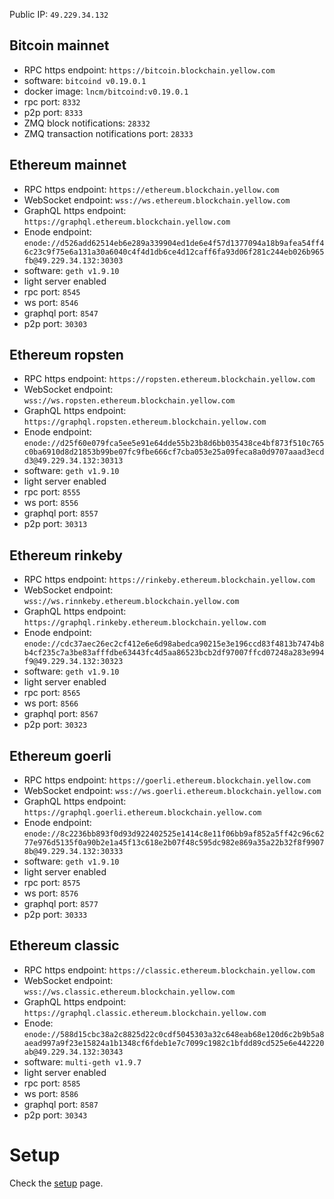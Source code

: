Public IP: `49.229.34.132`

## Bitcoin mainnet
- RPC https endpoint: `https://bitcoin.blockchain.yellow.com`
- software: `bitcoind v0.19.0.1`
- docker image: `lncm/bitcoind:v0.19.0.1`
- rpc port: `8332`
- p2p port: `8333`
- ZMQ block notifications: `28332`
- ZMQ transaction notifications port: `28333`

## Ethereum mainnet
- RPC https endpoint: `https://ethereum.blockchain.yellow.com`
- WebSocket endpoint: `wss://ws.ethereum.blockchain.yellow.com`
- GraphQL https endpoint: `https://graphql.ethereum.blockchain.yellow.com`
- Enode endpoint: `enode://d526add62514eb6e289a339904ed1de6e4f57d1377094a18b9afea54ff46c23c9f75e6a131a30a6040c4f4d1db6ce4d12caff6fa93d06f281c244eb026b965fb@49.229.34.132:30303`
- software: `geth v1.9.10`
- light server enabled
- rpc port: `8545`
- ws port: `8546`
- graphql port: `8547`
- p2p port: `30303`

## Ethereum ropsten
- RPC https endpoint: `https://ropsten.ethereum.blockchain.yellow.com`
- WebSocket endpoint: `wss://ws.ropsten.ethereum.blockchain.yellow.com`
- GraphQL https endpoint: `https://graphql.ropsten.ethereum.blockchain.yellow.com`
- Enode endpoint: `enode://d25f60e079fca5ee5e91e64dde55b23b8d6bb035438ce4bf873f510c765c0ba6910d8d21853b99be07fc9fbe666cf7cba053e25a09feca8a0d9707aaad3ecdd3@49.229.34.132:30313`
- software: `geth v1.9.10`
- light server enabled
- rpc port: `8555`
- ws port: `8556`
- graphql port: `8557`
- p2p port: `30313`

## Ethereum rinkeby
- RPC https endpoint: `https://rinkeby.ethereum.blockchain.yellow.com`
- WebSocket endpoint: `wss://ws.rinnkeby.ethereum.blockchain.yellow.com`
- GraphQL https endpoint: `https://graphql.rinkeby.ethereum.blockchain.yellow.com`
- Enode endpoint: `enode://cdc37aec26ec2cf412e6e6d98abedca90215e3e196ccd83f4813b7474b8b4cf235c7a3be83afffdbe63443fc4d5aa86523bcb2df97007ffcd07248a283e994f9@49.229.34.132:30323`
- software: `geth v1.9.10`
- light server enabled
- rpc port: `8565`
- ws port: `8566`
- graphql port: `8567`
- p2p port: `30323`

## Ethereum goerli
- RPC https endpoint: `https://goerli.ethereum.blockchain.yellow.com`
- WebSocket endpoint: `wss://ws.goerli.ethereum.blockchain.yellow.com`
- GraphQL https endpoint: `https://graphql.goerli.ethereum.blockchain.yellow.com`
- Enode endpoint: `enode://8c2236bb893f0d93d922402525e1414c8e11f06bb9af852a5ff42c96c6277e976d5135f0a90b2e1a45f13c618e2b07f48c595dc982e869a35a22b32f8f99078b@49.229.34.132:30333`
- software: `geth v1.9.10`
- light server enabled
- rpc port: `8575`
- ws port: `8576`
- graphql port: `8577`
- p2p port: `30333`

## Ethereum classic
- RPC https endpoint: `https://classic.ethereum.blockchain.yellow.com`
- WebSocket endpoint: `wss://ws.classic.ethereum.blockchain.yellow.com`
- GraphQL https endpoint: `https://graphql.classic.ethereum.blockchain.yellow.com`
- Enode: `enode://588d15cbc38a2c8825d22c0cdf5045303a32c648eab68e120d6c2b9b5a8aead997a9f23e15824a1b1348cf6fdeb1e7c7099c1982c1bfdd89cd525e6e442220ab@49.229.34.132:30343`
- software: `multi-geth v1.9.7`
- light server enabled
- rpc port: `8585`
- ws port: `8586`
- graphql port: `8587`
- p2p port: `30343`

# Setup

Check the [setup](setup.md) page.
